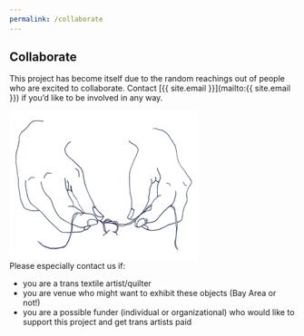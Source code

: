 ```yaml
---
permalink: /collaborate
---
```


## Collaborate

This project has become itself due to the random reachings out
of people who are excited to collaborate. Contact
[{{ site.email }}](mailto:{{ site.email }}) if you’d like to be involved in
any way.

<div class="two-col">
  <img
    class="right"
    src="/assets/images/illustration-family.png"
    alt="Line drawing of two hands tying a stitch in a quilt"
    width="333" height="263"
  />

  <div class="left" markdown="1">
Please especially contact us if:

- you are a trans textile artist/quilter
- you are venue who might want to exhibit these objects (Bay Area or not!)
- you are a possible funder (individual or organizational) who
would like to support this project and get trans artists paid
  </div>
</div>
